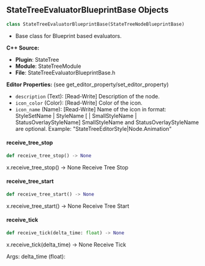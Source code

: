 ## StateTreeEvaluatorBlueprintBase Objects

```python
class StateTreeEvaluatorBlueprintBase(StateTreeNodeBlueprintBase)
```

* Base class for Blueprint based evaluators.

**C++ Source:**

- **Plugin**: StateTree
- **Module**: StateTreeModule
- **File**: StateTreeEvaluatorBlueprintBase.h

**Editor Properties:** (see get_editor_property/set_editor_property)

- ``description`` (Text):  [Read-Write] Description of the node.
- ``icon_color`` (Color):  [Read-Write] Color of the icon.
- ``icon_name`` (Name):  [Read-Write] Name of the icon in format:
               StyleSetName | StyleName [ | SmallStyleName | StatusOverlayStyleName]
               SmallStyleName and StatusOverlayStyleName are optional.
               Example: "StateTreeEditorStyle|Node.Animation"

<a id="unreal.StateTreeEvaluatorBlueprintBase.receive_tree_stop"></a>

#### receive_tree_stop

```python
def receive_tree_stop() -> None
```

x.receive_tree_stop() -> None
Receive Tree Stop

<a id="unreal.StateTreeEvaluatorBlueprintBase.receive_tree_start"></a>

#### receive_tree_start

```python
def receive_tree_start() -> None
```

x.receive_tree_start() -> None
Receive Tree Start

<a id="unreal.StateTreeEvaluatorBlueprintBase.receive_tick"></a>

#### receive_tick

```python
def receive_tick(delta_time: float) -> None
```

x.receive_tick(delta_time) -> None
Receive Tick

Args:
    delta_time (float):

<a id="unreal.StateTreeTaskBlueprintBase"></a>
